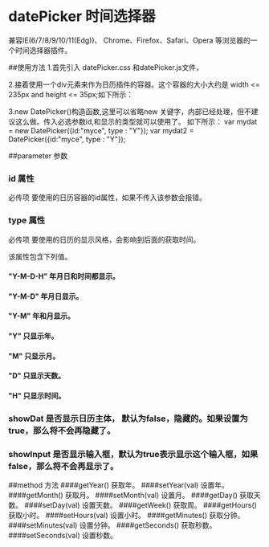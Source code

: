 # datePicker 时间选择器
兼容IE(6/7/8/9/10/11(Edg))、 Chrome、Firefox、Safari、Opera 等浏览器的一个时间选择器插件。

##使用方法
1.首先引入 datePicker.css 和datePicker.js文件，

2.接着使用一个div元素来作为日历插件的容器。这个容器的大小大约是 width <= 235px and  height <= 35px;如下所示：
<div class="datePicker" id="xx"></div>

3.new DatePicker()构造函数,这里可以省略new 关键字，内部已经处理，但不建议这么做。传入必选参数id,和显示的类型就可以使用了。 如下所示：
var mydat = new DatePicker({id:"myce", type : "Y"});
var mydat2 = DatePicker({id:"myce", type : "Y"});

##parameter 参数

### id 属性
必传项    要使用的日历容器的id属性，如果不传入该参数会报错。

### type 属性
必传项    要使用的日历的显示风格，会影响到后面的获取时间。

该属性包含下列值。
#### "Y-M-D-H"  年月日和时间都显示。
#### "Y-M-D"    年月日显示。
#### "Y-M"      年和月显示。
#### "Y"        只显示年。
#### "M"        只显示月。
#### "D"        只显示天数。
#### "H"        只显示时间。

### showDat 是否显示日历主体， 默认为false，隐藏的。如果设置为true，那么将不会再隐藏了。

### showInput 是否显示输入框，默认为true表示显示这个输入框，如果false，那么将不会再显示了。



##method 方法
####getYear()         获取年。
####setYear(val)      设置年。
####getMonth()        获取月。
####setMonth(val)     设置月。
####getDay()          获取天数。
####setDay(val)       设置天数。
####getWeek()         获取周。
####getHours()        获取小时。
####setHours(val)     设置小时。
####getMinutes()      获取分钟。
####setMinutes(val)   设置分钟。
####getSeconds()      获取秒数。
####setSeconds(val)   设置秒数。